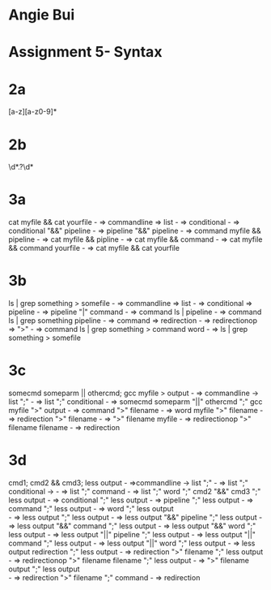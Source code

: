 # Angie Bui
# Assignment 5- Syntax


# 2a
[a-z][a-z0-9]*

# 2b
\d*\.?\d*

# 3a
cat myfile && cat yourfile
    - => commandline => list
    - => conditional
    - => conditional "&&" pipeline
    - => pipeline "&&" pipeline
    - => command myfile && pipeline
    - => cat myfile && pipline
    - => cat myfile && command
    - => cat myfile && command yourfile
    - => cat myfile && cat yourfile

# 3b 
ls | grep something > somefile
    - => commandline => list
    - => conditional => pipeline
    - => pipeline "|" command
    - => command ls | pipeline
    - => command ls | grep something pipeline
    - => command => redirection
    - => redirectionop => ">"
    - => command ls | grep something > command word
    - => ls | grep something > somefile


    
# 3c
somecmd someparm || othercmd; gcc myfile > output
    - => commandline -> list ";"
    - => list ";" conditional 
    - => somecmd someparm "||" othercmd ";" gcc myfile ">" output 
    - => command ">" filename 
    - => word myfile ">" filename 
    - => redirection ">" filename 
    - => ">" filename myfile 
    - => redirectionop ">" filename filename 
    - => redirection

# 3d 
cmd1; cmd2 && cmd3; less output
    - =>commandline -> list ";" 
    - => list ";" conditional -> 
    - => list ";" command 
    - => list ";" word ";" cmd2 "&&" cmd3 ";" less output 
    - => conditional ";" less output 
    - => pipeline ";" less output
    - => command ";" less output 
    - => word ";" less output  
    - => less output ";" less output 
    - => less output "&&" pipeline ";" less output 
    - => less output "&&" command ";" less output 
    - => less output "&&" word ";" less output 
    - => less output "||" pipeline ";" less output
    - => less output "||" command ";" less output 
    - => less output "||" word ";" less output 
    - => less output redirection ";" less output
    - => redirection ">" filename ";" less output
    - => redirectionop ">" filename filename ";" less output 
    - => ">" filename output ";" less output  
    - => redirection ">" filename ";" command 
    - => redirection